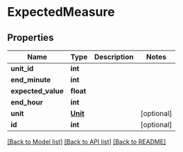 # ExpectedMeasure


## Properties
Name | Type | Description | Notes
------------ | ------------- | ------------- | -------------
**unit_id** | **int** |  | 
**end_minute** | **int** |  | 
**expected_value** | **float** |  | 
**end_hour** | **int** |  | 
**unit** | [**Unit**](Unit.md) |  | [optional] 
**id** | **int** |  | [optional] 

[[Back to Model list]](../README.md#documentation-for-models) [[Back to API list]](../README.md#documentation-for-api-endpoints) [[Back to README]](../README.md)


